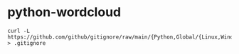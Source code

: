 # python-wordcloud

```
curl -L https://github.com/github/gitignore/raw/main/{Python,Global/{Linux,Windows,macOS,Vim,SublimeText,VisualStudioCode}}.gitignore > .gitignore
```